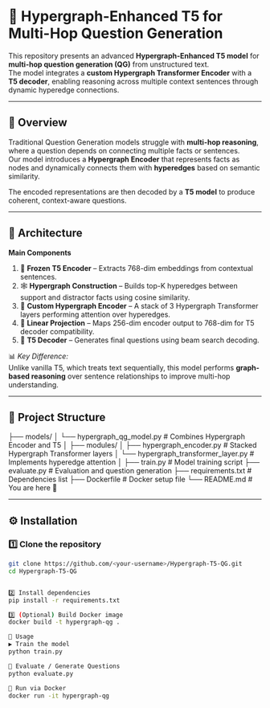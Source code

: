 # 🧠 Hypergraph-Enhanced T5 for Multi-Hop Question Generation

This repository presents an advanced **Hypergraph-Enhanced T5 model** for **multi-hop question generation (QG)** from unstructured text.  
The model integrates a **custom Hypergraph Transformer Encoder** with a **T5 decoder**, enabling reasoning across multiple context sentences through dynamic hyperedge connections.

---

## 🚀 Overview

Traditional Question Generation models struggle with **multi-hop reasoning**, where a question depends on connecting multiple facts or sentences.  
Our model introduces a **Hypergraph Encoder** that represents facts as nodes and dynamically connects them with **hyperedges** based on semantic similarity.  

The encoded representations are then decoded by a **T5 model** to produce coherent, context-aware questions.

---

## 🧩 Architecture

**Main Components**
1. 🧊 **Frozen T5 Encoder** – Extracts 768-dim embeddings from contextual sentences.  
2. 🕸 **Hypergraph Construction** – Builds top-K hyperedges between support and distractor facts using cosine similarity.  
3. 🔺 **Custom Hypergraph Encoder** – A stack of 3 Hypergraph Transformer layers performing attention over hyperedges.  
4. 🔁 **Linear Projection** – Maps 256-dim encoder output to 768-dim for T5 decoder compatibility.  
5. 🧠 **T5 Decoder** – Generates final questions using beam search decoding.

📊 *Key Difference:*  
Unlike vanilla T5, which treats text sequentially, this model performs **graph-based reasoning** over sentence relationships to improve multi-hop understanding.

---

## 📁 Project Structure



├── models/
│ └── hypergraph_qg_model.py # Combines Hypergraph Encoder and T5
│
├── modules/
│ ├── hypergraph_encoder.py # Stacked Hypergraph Transformer layers
│ └── hypergraph_transformer_layer.py # Implements hyperedge attention
│
├── train.py # Model training script
├── evaluate.py # Evaluation and question generation
├── requirements.txt # Dependencies list
├── Dockerfile # Docker setup file
└── README.md # You are here 🙂



---

## ⚙️ Installation

### 1️⃣ Clone the repository
```bash
git clone https://github.com/<your-username>/Hypergraph-T5-QG.git
cd Hypergraph-T5-QG


2️⃣ Install dependencies
pip install -r requirements.txt

3️⃣ (Optional) Build Docker image
docker build -t hypergraph-qg .

🧪 Usage
▶️ Train the model
python train.py

🧠 Evaluate / Generate Questions
python evaluate.py

🐳 Run via Docker
docker run -it hypergraph-qg

